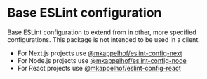 # Base ESLint configuration

Base ESLint configuration to extend from in other, more specified configurations. This package is not intended to be used in a client.

- For Next.js projects use [@mkappelhof/eslint-config-next](https://www.npmjs.com/package/@mkappelhof/eslint-config-next)
- For Node.js projects use [@mkappelhof/eslint-config-node](https://www.npmjs.com/package/@mkappelhof/eslint-config-node)
- For React projects use [@mkappelhof/eslint-config-react](https://www.npmjs.com/package/@mkappelhof/eslint-config-react)
